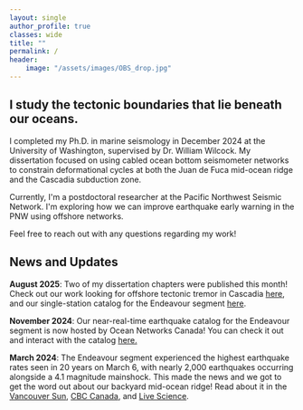 ```yaml
---
layout: single
author_profile: true
classes: wide
title: ""
permalink: /
header:
    image: "/assets/images/OBS_drop.jpg"
---
```


## I study the tectonic boundaries that lie beneath our oceans. 

I completed my Ph.D. in marine seismology in December 2024 at the University of Washington, supervised by Dr. William Wilcock. My dissertation focused on using cabled ocean bottom seismometer networks to constrain deformational cycles at both the Juan de Fuca mid-ocean ridge and the Cascadia subduction zone.

Currently, I'm a postdoctoral researcher at the Pacific Northwest Seismic Network. I'm exploring how we can improve earthquake early warning in the PNW using offshore networks.

Feel free to reach out with any questions regarding my work!

## News and Updates

__August 2025__: Two of my dissertation chapters were published this month! Check out our work looking for offshore tectonic tremor in Cascadia [here](https://seismica.library.mcgill.ca/article/view/1540), and our single-station catalog for the Endeavour segment [here](https://pubs.geoscienceworld.org/ssa/srl/article/doi/10.1785/0220240427/659707/A-Single-Station-Earthquake-Catalog-for-the).

__November 2024__: Our near-real-time earthquake catalog for the Endeavour segment is now hosted by Ocean Networks Canada! You can check it out and interact with the catalog [here.](https://data.oceannetworks.ca/EndeavourEarthquakeCatalog)

__March 2024__: The Endeavour segment experienced the highest earthquake rates seen in 20 years on March 6, with nearly 2,000 earthquakes occurring alongside a 4.1 magnitude mainshock. This made the news and we got to get the word out about our backyard mid-ocean ridge! Read about it in the [Vancouver Sun](https://vancouversun.com/news/local-news/flurry-of-mini-earthquakes-off-vancouver-island-hints-at-undersea-expansion/wcm/a9e40553-740c-41f7-a274-e0674563ab5d/amp/), [CBC Canada](https://www.cbc.ca/news/canada/british-columbia/earthquakes-deepsea-eruption-magma-vancouver-island-bc-1.7140915), and [Live Science](https://www.livescience.com/planet-earth/earthquakes/2000-earthquakes-in-1-day-off-canada-coast-suggest-the-ocean-floor-is-ripping-apart-scientists-say). 


